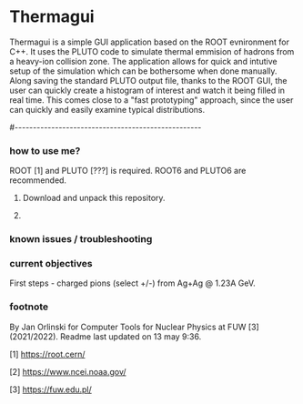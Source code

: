 # Thermagui

Thermagui is a simple GUI application based on the ROOT evnironment for C++. It uses the PLUTO code to simulate thermal emmision of hadrons from a heavy-ion collision zone. The application allows for quick and intutive setup of the simulation which can be bothersome when done manually. Along saving the standard PLUTO output file, thanks to the ROOT GUI, the user can quickly create a histogram of interest and watch it being filled in real time. This comes close to a "fast prototyping" approach, since the user can quickly and easily examine typical distributions.

 #---------------------------------------------------
  
### how to use me?

ROOT [1] and PLUTO [???] is required. ROOT6 and PLUTO6 are recommended. 

1. Download and unpack this repository. 

2. 

### known issues / troubleshooting

  

### current objectives
  
First steps - charged pions (select +/-) from Ag+Ag @ 1.23A GeV.

### footnote

By Jan Orlinski for Computer Tools for Nuclear Physics at FUW [3] (2021/2022).
Readme last updated on 13 may 9:36.

[1] https://root.cern/

[2] https://www.ncei.noaa.gov/

[3] https://fuw.edu.pl/
